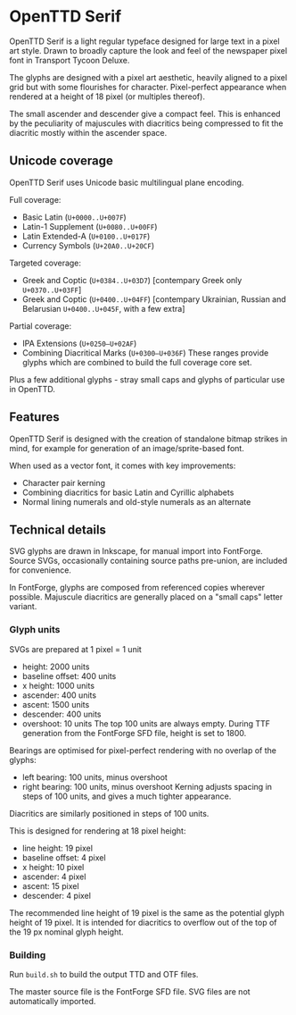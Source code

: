# OpenTTD Serif
OpenTTD Serif is a light regular typeface designed for large text in a pixel art style. Drawn to broadly capture the look and feel of the newspaper pixel font in Transport Tycoon Deluxe.

The glyphs are designed with a pixel art aesthetic, heavily aligned to a pixel grid but with some flourishes for character. Pixel-perfect appearance when rendered at a height of 18 pixel (or multiples thereof).

The small ascender and descender give a compact feel. This is enhanced by the peculiarity of majuscules with diacritics being compressed to fit the diacritic mostly within the ascender space.

## Unicode coverage
OpenTTD Serif uses Unicode basic multilingual plane encoding.

Full coverage:
* Basic Latin (`U+0000..U+007F`)
* Latin-1 Supplement (`U+0080..U+00FF`)
* Latin Extended-A (`U+0100..U+017F`)
* Currency Symbols (`U+20A0..U+20CF`)

Targeted coverage:
* Greek and Coptic (`U+0384..U+03D7`) [contempary Greek only `U+0370..U+03FF`]
* Greek and Coptic (`U+0400..U+04FF`) [contempary Ukrainian, Russian and Belarusian `U+0400..U+045F`, with a few extra]

Partial coverage:
* IPA Extensions (`U+0250–U+02AF`)
* Combining Diacritical Marks (`U+0300–U+036F`)
These ranges provide glyphs which are combined to build the full coverage core set.

Plus a few additional glyphs - stray small caps and glyphs of particular use in OpenTTD.

## Features
OpenTTD Serif is designed with the creation of standalone bitmap strikes in mind, for example for generation of an image/sprite-based font.

When used as a vector font, it comes with key improvements:
* Character pair kerning
* Combining diacritics for basic Latin and Cyrillic alphabets
* Normal lining numerals and old-style numerals as an alternate

## Technical details
SVG glyphs are drawn in Inkscape, for manual import into FontForge. Source SVGs, occasionally containing source paths pre-union, are included for convenience.

In FontForge, glyphs are composed from referenced copies wherever possible. Majuscule diacritics are generally placed on a "small caps" letter variant.

### Glyph units
SVGs are prepared at 1 pixel = 1 unit
* height: 2000 units
* baseline offset: 400 units
* x height: 1000 units
* ascender: 400 units
* ascent: 1500 units
* descender: 400 units
* overshoot: 10 units
The top 100 units are always empty. During TTF generation from the FontForge SFD file, height is set to 1800.

Bearings are optimised for pixel-perfect rendering with no overlap of the glyphs:
* left bearing: 100 units, minus overshoot
* right bearing: 100 units, minus overshoot
Kerning adjusts spacing in steps of 100 units, and gives a much tighter appearance.

Diacritics are similarly positioned in steps of 100 units.

This is designed for rendering at 18 pixel height:
* line height: 19 pixel
* baseline offset: 4 pixel
* x height: 10 pixel
* ascender: 4 pixel
* ascent: 15 pixel
* descender: 4 pixel

The recommended line height of 19 pixel is the same as the potential glyph height of 19 pixel. It is intended for diacritics to overflow out of the top of the 19 px nominal glyph height.

### Building
Run `build.sh` to build the output TTD and OTF files.

The master source file is the FontForge SFD file. SVG files are not automatically imported.
